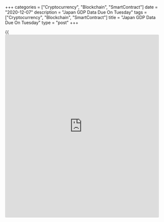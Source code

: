 +++
categories = ["Cryptocurrency", "Blockchain", "SmartContract"]
date = "2020-12-07"
description = "Japan GDP Data Due On Tuesday"
tags = ["Cryptocurrency", "Blockchain", "SmartContract"]
title = "Japan GDP Data Due On Tuesday"
type = "post"
+++

{{<iframe id="large-banner" src="https://www.bounty.group/#slide=21.0" width="100%" height="600" scrolling="no" style="border: 0px solid rgb(216, 221, 230); border-radius: 3px;">}}

Japan is scheduled to release a batch of data on Tuesday, setting the
pace for a busy day in Asia-Pacific economic activity. On tap are final
Q3 figures for gross domestic product, plus October numbers for
household spending and current account and November data for bank
lending.

GDP is expected to jump 5 percent on quarter and 21.5 percent on year
after plummeting 8.2 percent on quarter and 28.8 percent on year in the
previous three months.

Household spending is tipped to add 1 percent on month and 2.5 percent
on year after adding 3.8 percent on month and tumbling 10.2 percent on
year in September. The current account is expected to see a surplus of
2,126.6 billion yen, up from 1,660.2 billion yen in the previous month.
Bank lending was up 6.2 percent on year in October.

New Zealand will see December data for the [business][1] confidence
index from ANZ; in November, the index dropped 6.9 percent.

Australia will release Q3 numbers for house prices and October figures
for building permits. In Q2, house prices were down 1.8 percent on
quarter and up 6.2 percent on year; in September, building permits
gained 15.4 percent on month.

Taiwan will provide November numbers for consumer and wholesale prices.
In October, consumer prices were down 0.08 percent on month and 0.24
percent on year, while wholesale prices tumbled an annual 7.37 percent.

Indonesia will see November results for its consumer confidence index;
in October, the index score was 79.0.

For comments and feedback [contact](https://www.playgroundfx.com/contact/): editorial@rtt[news](https://www.letsplayfx.com/blog/forex-news-website/).com

[Economic News][2]

 **What parts of the world are seeing the best (and worst) economic
performances lately? Click[here][3] to check out our [Econ Scorecard][3]
and find out! See up-to-the-moment [ranking](https://www.playgroundfx.com/blog/crypto-exchange-ranking/)s for the best and worst
performers in [GDP][4], [unemployment rate][5], [inflation][6] and much
more.**

   1. www.rtt[news](https://www.letsplayfx.com/blog/forex-news-website/).com/Content/Business.aspx
   2. www.rtt[news](https://www.letsplayfx.com/blog/forex-news-website/).com/Content/EconomicNews.aspx
   3. www.rtt[news](https://www.letsplayfx.com/blog/forex-news-website/).com/economic-scorecard/world-rank/PPI/highest-performance.aspx
   4. www.rtt[news](https://www.letsplayfx.com/blog/forex-news-website/).com/economic-scorecard/world-rank/GDP/highest-performance.aspx
   5. www.rtt[news](https://www.letsplayfx.com/blog/forex-news-website/).com/economic-scorecard/world-rank/unemployment-rate/lowest-performance.aspx
   6. www.rtt[news](https://www.letsplayfx.com/blog/forex-news-website/).com/economic-scorecard/world-rank/CPI/highest-performance.aspx